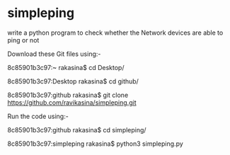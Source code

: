 # simpleping
write a python program  to check whether the Network devices are able to ping or not 

Download these Git files using:-

8c85901b3c97:~ rakasina$ cd Desktop/


8c85901b3c97:Desktop rakasina$ cd github/


8c85901b3c97:github rakasina$ git clone https://github.com/ravikasina/simpleping.git




Run the code using:-

8c85901b3c97:github rakasina$ cd simpleping/


8c85901b3c97:simpleping rakasina$ python3 simpleping.py 





